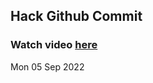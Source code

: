 
 ## Hack Github Commit 
 ### Watch video <a href="https://www.youtube.com">here</a> 
 Mon 05 Sep 2022 
